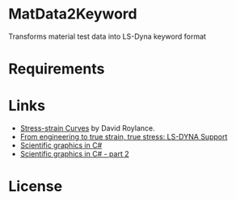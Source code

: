 MatData2Keyword
===============

Transforms material test data into LS-Dyna keyword format

# Requirements

# Links

* [Stress-strain Curves](http://web.mit.edu/course/3/3.11/www/modules/ss.pdf) by David Roylance.
* [From engineering to true strain, true stress: LS-DYNA Support](http://www.dynasupport.com/howtos/material/from-engineering-to-true-strain-true-stress)
* [Scientific graphics in C#](http://solarianprogrammer.com/2011/10/06/2d-scientific-graphics-in-c/)
* [Scientific graphics in C# - part 2](http://solarianprogrammer.com/2011/10/09/scientific-graphics-in-c-part-2/)

# License